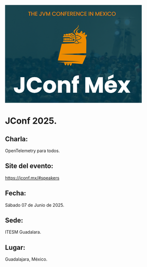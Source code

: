
<img src="jconf_mx_2025.png">

# JConf 2025. 
## Charla:
OpenTelemetry para todos.
## Site del evento:
https://jconf.mx/#speakers
## Fecha:
Sábado 07 de Junio de 2025.
## Sede:
ITESM Guadalara.
## Lugar:
Guadalajara, México.
